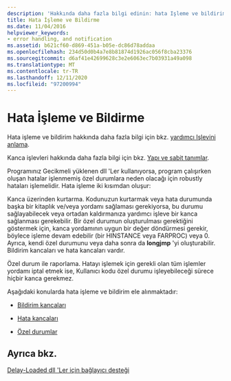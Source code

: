 ```yaml
---
description: 'Hakkında daha fazla bilgi edinin: hata Işleme ve bildirim'
title: Hata İşleme ve Bildirme
ms.date: 11/04/2016
helpviewer_keywords:
- error handling, and notification
ms.assetid: b621cf60-d869-451a-b05e-dc86d78addaa
ms.openlocfilehash: 234d50d0b4a7e8b81874d1926ac056f8cba23376
ms.sourcegitcommit: d6af41e42699628c3e2e6063ec7b03931a49a098
ms.translationtype: MT
ms.contentlocale: tr-TR
ms.lasthandoff: 12/11/2020
ms.locfileid: "97200994"
---
```

# <a name="error-handling-and-notification"></a>Hata İşleme ve Bildirme

Hata işleme ve bildirim hakkında daha fazla bilgi için bkz. [yardımcı Işlevini anlama](understanding-the-helper-function.md).

Kanca işlevleri hakkında daha fazla bilgi için bkz. [Yapı ve sabit tanımlar](structure-and-constant-definitions.md).

Programınız Gecikmeli yüklenen dll 'Ler kullanıyorsa, program çalışırken oluşan hatalar işlenmemiş özel durumlara neden olacağı için robustly hataları işlemelidir. Hata işleme iki kısımdan oluşur:

Kanca üzerinden kurtarma.
Kodunuzun kurtarmak veya hata durumunda başka bir kitaplık ve/veya yordamı sağlaması gerekiyorsa, bu durumu sağlayabilecek veya ortadan kaldırmanıza yardımcı işleve bir kanca sağlanması gerekebilir. Bir özel durumun oluşturulması gerektiğini göstermek için, kanca yordamının uygun bir değer döndürmesi gerekir, böylece işleme devam edebilir (bir HINSTANCE veya FARPROC) veya 0. Ayrıca, kendi özel durumunu veya daha sonra da **longjmp** 'yi oluşturabilir. Bildirim kancaları ve hata kancaları vardır.

Özel durum ile raporlama.
Hatayı işlemek için gerekli olan tüm işlemler yordamı iptal etmek ise, Kullanıcı kodu özel durumu işleyebileceği sürece hiçbir kanca gerekmez.

Aşağıdaki konularda hata işleme ve bildirim ele alınmaktadır:

- [Bildirim kancaları](notification-hooks.md)

- [Hata kancaları](failure-hooks.md)

- [Özel durumlar](exceptions-c-cpp.md)

## <a name="see-also"></a>Ayrıca bkz.

[Delay-Loaded dll 'Ler için bağlayıcı desteği](linker-support-for-delay-loaded-dlls.md)
